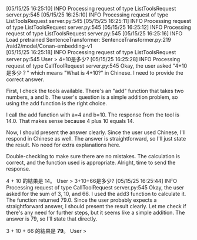 [05/15/25 16:25:10] INFO     Processing request of type ListToolsRequest                                 server.py:545
[05/15/25 16:25:10] INFO     Processing request of type ListToolsRequest                                 server.py:545
[05/15/25 16:25:11] INFO     Processing request of type ListToolsRequest                                 server.py:545
[05/15/25 16:25:12] INFO     Processing request of type ListToolsRequest                                 server.py:545
[05/15/25 16:25:16] INFO     Load pretrained SentenceTransformer:                           SentenceTransformer.py:219
                             /raid2/model/Conan-embedding-v1                                                          
[05/15/25 16:25:18] INFO     Processing request of type ListToolsRequest                                 server.py:545
User > 4+10是多少?
[05/15/25 16:25:28] INFO     Processing request of type CallToolRequest                                  server.py:545
<think>
Okay, the user asked "4+10是多少？" which means "What is 4+10?" in Chinese. I need to provide the correct answer.

First, I check the tools available. There's an "add" function that takes two numbers, a and b. The user's question is a simple addition problem, so using the add function is the right choice.

I call the add function with a=4 and b=10. The response from the tool is 14.0. That makes sense because 4 plus 10 equals 14. 

Now, I should present the answer clearly. Since the user used Chinese, I'll respond in Chinese as well. The answer is straightforward, so I'll just state the result. No need for extra explanations here. 

Double-checking to make sure there are no mistakes. The calculation is correct, and the function used is appropriate. Alright, time to send the response.
</think>

4 + 10 的結果是 14。
User > 3+10+66是多少?
[05/15/25 16:25:44] INFO     Processing request of type CallToolRequest                                  server.py:545
<think>
Okay, the user asked for the sum of 3, 10, and 66. I used the add3 function to calculate it. The function returned 79.0. Since the user probably expects a straightforward answer, I should present the result clearly. Let me check if there's any need for further steps, but it seems like a simple addition. The answer is 79, so I'll state that directly.
</think>

3 + 10 + 66 的結果是 **79**。
User >